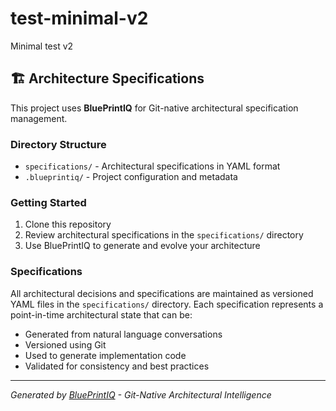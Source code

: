 # test-minimal-v2

Minimal test v2

## 🏗️ Architecture Specifications

This project uses **BluePrintIQ** for Git-native architectural specification management.

### Directory Structure

- `specifications/` - Architectural specifications in YAML format
- `.blueprintiq/` - Project configuration and metadata

### Getting Started

1. Clone this repository
2. Review architectural specifications in the `specifications/` directory
3. Use BluePrintIQ to generate and evolve your architecture

### Specifications

All architectural decisions and specifications are maintained as versioned YAML files in the `specifications/` directory. Each specification represents a point-in-time architectural state that can be:

- Generated from natural language conversations
- Versioned using Git
- Used to generate implementation code
- Validated for consistency and best practices

---

*Generated by [BluePrintIQ](https://blueprintiq.dev) - Git-Native Architectural Intelligence*
